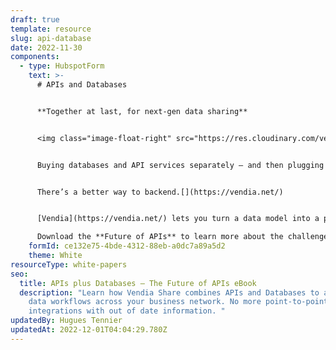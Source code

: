 ```yaml
---
draft: true
template: resource
slug: api-database
date: 2022-11-30
components:
  - type: HubspotForm
    text: >-
      # APIs and Databases


      **Together at last, for next-gen data sharing**


      <img class="image-float-right" src="https://res.cloudinary.com/vendia/image/upload/c_scale,w_150/f_auto,q_auto/v1669844608/frame_sqytcq.webp" alt="" />


      Buying databases and API services separately – and then plugging them together yourself is costly, error-prone, time-consuming, and requires a team. To make matters worse, the biggest weakness of API services today is that they can’t “remember” anything, which makes managing shared data even more difficult.


      There’s a better way to backend.[](https://vendia.net/)


      [Vendia](https://vendia.net/) lets you turn a data model into a production-grade, fault-tolerant, scalable, cloud-hosted Smart API in under 10 minutes – with 100% of your database and file storage needs to be included – for no additional effort.

      Download the **Future of APIs** to learn more about the challenges of building modern data-sharing solutions with traditional APIs, and how to overcome them rapidly.
    formId: ce132e75-4bde-4312-88eb-a0dc7a89a5d2
    theme: White
resourceType: white-papers
seo:
  title: APIs plus Databases – The Future of APIs eBook
  description: "Learn how Vendia Share combines APIs and Databases to automate
    data workflows across your business network. No more point-to-point
    integrations with out of date information. "
updatedBy: Hugues Tennier
updatedAt: 2022-12-01T04:04:29.780Z
---
```

